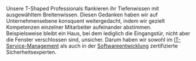 ﻿Unsere T-Shaped Professionals flankieren ihr Tiefenwissen mit ausgewähltem Breitenwissen. Diesen Gedanken haben wir auf
Unternehmensebene konsquent weitergedacht, indem wir gezielt Kompetenzen einzelner Mitarbeiter aufeinander abstimmen. \
Beispielsweise bleibt ein Haus, bei dem lediglich die Eingangstür, nicht aber die Fenster verschlossen sind,
 unsicher. Darum haben wir sowohl im <a href="https://www.teletrust.de/tisp" target="_blank">IT-Service-Management</a>
als auch in der <a href="https://www.teletrust.de/tpsse" target="_blank">Softwareentwicklung</a>
zertifizierte Sicherheitsexperten.
